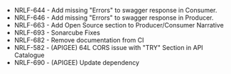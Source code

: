 - NRLF-644 - Add missing "Errors" to swagger response in Consumer.
- NRLF-646 - Add missing "Errors" to swagger response in Producer.
- NRLF-663 - Add Open Source section to Producer/Consumer Narrative
- NRLF-693 - Sonarcube Fixes
- NRLF-682 - Remove documentation from CI
- NRLF-582 - (APIGEE) 64L CORS issue with "TRY" Section in API Catalogue
- NRLF-690 - (APIGEE) Update dependency
